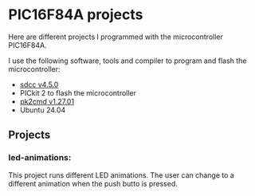 # PIC16F84A projects

Here are different projects I programmed with the microcontroller PIC16F84A.

I use the following software, tools and compiler to program and flash the microcontroller:
- [sdcc v4.5.0](https://sourceforge.net/projects/sdcc/files/sdcc-linux-amd64/4.5.0/)
- PICkit 2 to flash the microcontroller
- [pk2cmd v1.27.01](https://github.com/jaka-fi/pk2cmd/releases/tag/v1.27.01)
- Ubuntu 24.04

## Projects

### led-animations:
This project runs different LED animations. The user can change to a different animation when the push butto is pressed.